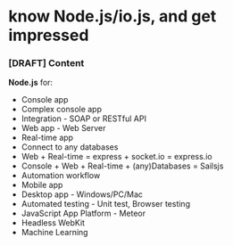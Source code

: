 # know Node.js/io.js, and get impressed

### [DRAFT] Content

**Node.js** for:
 - Console app
 - Complex console app
 - Integration - SOAP or RESTful API
 - Web app - Web Server
 - Real-time app
 - Connect to any databases
 - Web + Real-time = express + socket.io = express.io
 - Console + Web + Real-time + (any)Databases = Sailsjs
 - Automation workflow
 - Mobile app
 - Desktop app - Windows/PC/Mac
 - Automated testing - Unit test, Browser testing
 - JavaScript App Platform - Meteor
 - Headless WebKit
 - Machine Learning
